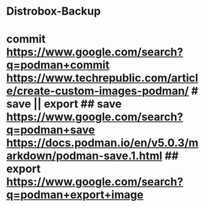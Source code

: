 # Distrobox-Backup
# commit https://www.google.com/search?q=podman+commit https://www.techrepublic.com/article/create-custom-images-podman/ # save || export ## save https://www.google.com/search?q=podman+save https://docs.podman.io/en/v5.0.3/markdown/podman-save.1.html ## export https://www.google.com/search?q=podman+export+image
